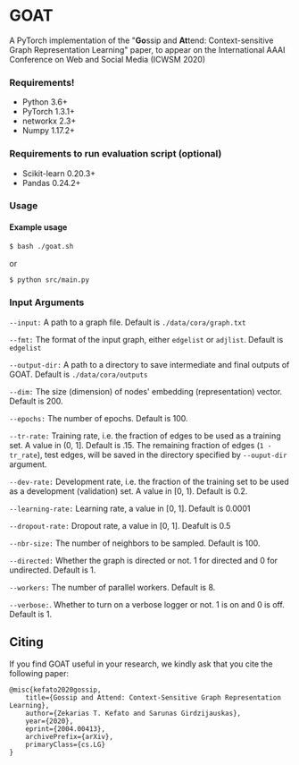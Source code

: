 # GOAT

A PyTorch implementation of the "**Go**ssip and **At**tend: Context-sensitive Graph Representation Learning" paper, to appear on the International AAAI Conference on Web and Social Media (ICWSM 2020)

### Requirements!
  - Python 3.6+
  - PyTorch 1.3.1+
  - networkx 2.3+
  - Numpy 1.17.2+
### Requirements to run evaluation script (optional)
  - Scikit-learn 0.20.3+ 
  - Pandas 0.24.2+ 
  
### Usage
#### Example usage

```sh
$ bash ./goat.sh
```

or 

```sh
$ python src/main.py
```

### Input Arguments


`--input:`
A path to a graph file. Default is ```./data/cora/graph.txt```

`--fmt:`
The format of the input graph, either ```edgelist``` or ```adjlist```. Default is ```edgelist```

`--output-dir:`
A path to a directory to save intermediate and final outputs of GOAT. Default is ```./data/cora/outputs```

`--dim:`
The size (dimension) of nodes' embedding (representation) vector. Default is 200.

`--epochs:`
The number of epochs. Default is 100.

`--tr-rate:`
Training rate, i.e. the fraction of edges to be used as a training set. A value in (0, 1]. Default is .15. The remaining fraction of edges (```1 - tr_rate```), test edges, will be saved in the directory specified by ```--ouput-dir``` argument.

`--dev-rate:`
Development rate, i.e. the fraction of the training set to be used as a development (validation) set. A value in [0, 1). Default is 0.2.

`--learning-rate:`
Learning rate, a value in [0, 1]. Default is 0.0001

`--dropout-rate:`
Dropout rate, a value in [0, 1]. Deafult is 0.5

`--nbr-size:`
The number of neighbors to be sampled. Default is 100.

`--directed:`
Whether the graph is directed or not. 1 for directed and 0 for undirected. Default is 1.

`--workers:`
The number of parallel workers. Default is 8.

`--verbose:`. 
Whether to turn on a verbose logger or not. 1 is on and 0 is off. Default is 1.

Citing
------

If you find GOAT useful in your research, we kindly ask that you cite the following paper:

```
@misc{kefato2020gossip,
    title={Gossip and Attend: Context-Sensitive Graph Representation Learning},
    author={Zekarias T. Kefato and Sarunas Girdzijauskas},
    year={2020},
    eprint={2004.00413},
    archivePrefix={arXiv},
    primaryClass={cs.LG}
}
```



